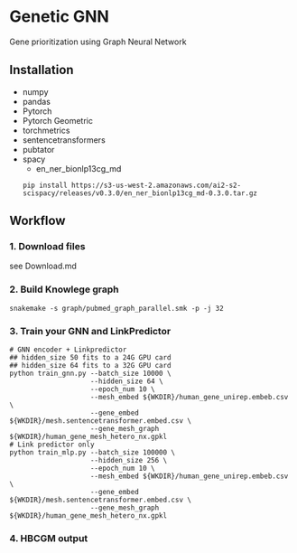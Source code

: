 # Genetic GNN
Gene prioritization using Graph Neural Network




## Installation
- numpy
- pandas
- Pytorch
- Pytorch Geometric
- torchmetrics
- sentencetransformers
- pubtator
- spacy
    - en_ner_bionlp13cg_md
    ```shell
    pip install https://s3-us-west-2.amazonaws.com/ai2-s2-scispacy/releases/v0.3.0/en_ner_bionlp13cg_md-0.3.0.tar.gz
    ```

## Workflow
### 1. Download files
see Download.md
### 2. Build Knowlege graph
```shell
snakemake -s graph/pubmed_graph_parallel.smk -p -j 32
```

### 3. Train your GNN and LinkPredictor
```shell
# GNN encoder + Linkpredictor
## hidden_size 50 fits to a 24G GPU card
## hidden_size 64 fits to a 32G GPU card
python train_gnn.py --batch_size 10000 \
                    --hidden_size 64 \
                    --epoch_num 10 \
                    --mesh_embed ${WKDIR}/human_gene_unirep.embeb.csv \
                    --gene_embed ${WKDIR}/mesh.sentencetransformer.embed.csv \
                    --gene_mesh_graph ${WKDIR}/human_gene_mesh_hetero_nx.gpkl
# Link predictor only
python train_mlp.py --batch_size 100000 \
                    --hidden_size 256 \
                    --epoch_num 10 \
                    --mesh_embed ${WKDIR}/human_gene_unirep.embeb.csv \
                    --gene_embed ${WKDIR}/mesh.sentencetransformer.embed.csv \
                    --gene_mesh_graph ${WKDIR}/human_gene_mesh_hetero_nx.gpkl
```

### 4. HBCGM output 

